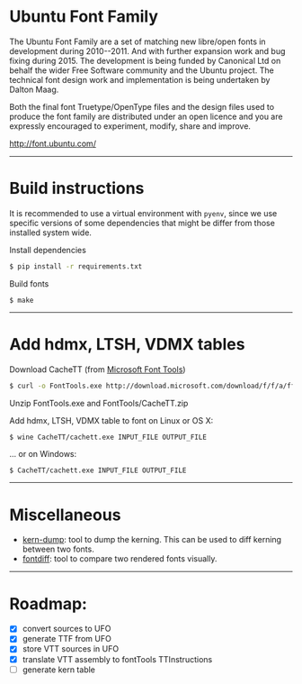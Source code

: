  # Ubuntu Font Family

The Ubuntu Font Family are a set of matching new libre/open fonts in
development during 2010--2011.  And with further expansion work and
bug fixing during 2015.  The development is being funded by
Canonical Ltd on behalf the wider Free Software community and the
Ubuntu project.  The technical font design work and implementation is
being undertaken by Dalton Maag.

Both the final font Truetype/OpenType files and the design files used
to produce the font family are distributed under an open licence and
you are expressly encouraged to experiment, modify, share and improve.

  http://font.ubuntu.com/

--------------------
# Build instructions

It is recommended to use a virtual environment with `pyenv`, since we use
specific versions of some dependencies that might be differ from those installed
system wide.

Install dependencies
```sh
$ pip install -r requirements.txt
```

Build fonts
```
$ make
```

-----------------------------
# Add hdmx, LTSH, VDMX tables

Download CacheTT (from [Microsoft Font Tools](https://www.microsoft.com/en-us/Typography/tools.aspx))

```sh
$ curl -o FontTools.exe http://download.microsoft.com/download/f/f/a/ffae9ec6-3bf6-488a-843d-b96d552fd815/FontTools.exe
```

Unzip FontTools.exe and FontTools/CacheTT.zip


Add hdmx, LTSH, VDMX table to font on Linux or OS X:
```sh
$ wine CacheTT/cachett.exe INPUT_FILE OUTPUT_FILE
```

... or on Windows:
```
$ CacheTT/cachett.exe INPUT_FILE OUTPUT_FILE
```

-----------------------------
# Miscellaneous

- [kern-dump](https://github.com/adobe-type-tools/kern-dump):
  tool to dump the kerning. This can be used to diff kerning between two fonts.
- [fontdiff](https://github.com/googlei18n/fontdiff):
  tool to compare two rendered fonts visually.

-----------------------------
# Roadmap:
- [x] convert sources to UFO
- [x] generate TTF from UFO
- [x] store VTT sources in UFO
- [x] translate VTT assembly to fontTools TTInstructions
- [ ] generate kern table
